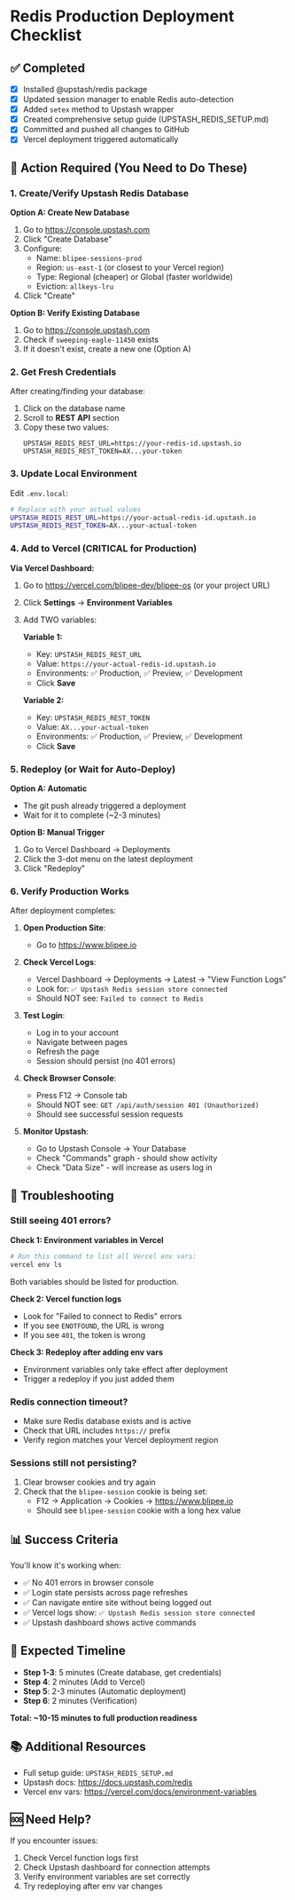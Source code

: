 # Redis Production Deployment Checklist

## ✅ Completed
- [x] Installed @upstash/redis package
- [x] Updated session manager to enable Redis auto-detection
- [x] Added `setex` method to Upstash wrapper
- [x] Created comprehensive setup guide (UPSTASH_REDIS_SETUP.md)
- [x] Committed and pushed all changes to GitHub
- [x] Vercel deployment triggered automatically

## 🚨 Action Required (You Need to Do These)

### 1. Create/Verify Upstash Redis Database

**Option A: Create New Database**
1. Go to https://console.upstash.com
2. Click "Create Database"
3. Configure:
   - Name: `blipee-sessions-prod`
   - Region: `us-east-1` (or closest to your Vercel region)
   - Type: Regional (cheaper) or Global (faster worldwide)
   - Eviction: `allkeys-lru`
4. Click "Create"

**Option B: Verify Existing Database**
1. Go to https://console.upstash.com
2. Check if `sweeping-eagle-11450` exists
3. If it doesn't exist, create a new one (Option A)

### 2. Get Fresh Credentials

After creating/finding your database:
1. Click on the database name
2. Scroll to **REST API** section
3. Copy these two values:
   ```
   UPSTASH_REDIS_REST_URL=https://your-redis-id.upstash.io
   UPSTASH_REDIS_REST_TOKEN=AX...your-token
   ```

### 3. Update Local Environment

Edit `.env.local`:
```bash
# Replace with your actual values
UPSTASH_REDIS_REST_URL=https://your-actual-redis-id.upstash.io
UPSTASH_REDIS_REST_TOKEN=AX...your-actual-token
```

### 4. Add to Vercel (CRITICAL for Production)

**Via Vercel Dashboard:**
1. Go to https://vercel.com/blipee-dev/blipee-os (or your project URL)
2. Click **Settings** → **Environment Variables**
3. Add TWO variables:

   **Variable 1:**
   - Key: `UPSTASH_REDIS_REST_URL`
   - Value: `https://your-actual-redis-id.upstash.io`
   - Environments: ✅ Production, ✅ Preview, ✅ Development
   - Click **Save**

   **Variable 2:**
   - Key: `UPSTASH_REDIS_REST_TOKEN`
   - Value: `AX...your-actual-token`
   - Environments: ✅ Production, ✅ Preview, ✅ Development
   - Click **Save**

### 5. Redeploy (or Wait for Auto-Deploy)

**Option A: Automatic**
- The git push already triggered a deployment
- Wait for it to complete (~2-3 minutes)

**Option B: Manual Trigger**
1. Go to Vercel Dashboard → Deployments
2. Click the 3-dot menu on the latest deployment
3. Click "Redeploy"

### 6. Verify Production Works

After deployment completes:

1. **Open Production Site**:
   - Go to https://www.blipee.io

2. **Check Vercel Logs**:
   - Vercel Dashboard → Deployments → Latest → "View Function Logs"
   - Look for: `✅ Upstash Redis session store connected`
   - Should NOT see: `Failed to connect to Redis`

3. **Test Login**:
   - Log in to your account
   - Navigate between pages
   - Refresh the page
   - Session should persist (no 401 errors)

4. **Check Browser Console**:
   - Press F12 → Console tab
   - Should NOT see: `GET /api/auth/session 401 (Unauthorized)`
   - Should see successful session requests

5. **Monitor Upstash**:
   - Go to Upstash Console → Your Database
   - Check "Commands" graph - should show activity
   - Check "Data Size" - will increase as users log in

## 🐛 Troubleshooting

### Still seeing 401 errors?

**Check 1: Environment variables in Vercel**
```bash
# Run this command to list all Vercel env vars:
vercel env ls
```
Both variables should be listed for production.

**Check 2: Vercel function logs**
- Look for "Failed to connect to Redis" errors
- If you see `ENOTFOUND`, the URL is wrong
- If you see `401`, the token is wrong

**Check 3: Redeploy after adding env vars**
- Environment variables only take effect after deployment
- Trigger a redeploy if you just added them

### Redis connection timeout?

- Make sure Redis database exists and is active
- Check that URL includes `https://` prefix
- Verify region matches your Vercel deployment region

### Sessions still not persisting?

1. Clear browser cookies and try again
2. Check that the `blipee-session` cookie is being set:
   - F12 → Application → Cookies → https://www.blipee.io
   - Should see `blipee-session` cookie with a long hex value

## 📊 Success Criteria

You'll know it's working when:
- ✅ No 401 errors in browser console
- ✅ Login state persists across page refreshes
- ✅ Can navigate entire site without being logged out
- ✅ Vercel logs show: `✅ Upstash Redis session store connected`
- ✅ Upstash dashboard shows active commands

## 🎯 Expected Timeline

- **Step 1-3**: 5 minutes (Create database, get credentials)
- **Step 4**: 2 minutes (Add to Vercel)
- **Step 5**: 2-3 minutes (Automatic deployment)
- **Step 6**: 2 minutes (Verification)

**Total: ~10-15 minutes to full production readiness**

## 📚 Additional Resources

- Full setup guide: `UPSTASH_REDIS_SETUP.md`
- Upstash docs: https://docs.upstash.com/redis
- Vercel env vars: https://vercel.com/docs/environment-variables

## 🆘 Need Help?

If you encounter issues:
1. Check Vercel function logs first
2. Check Upstash dashboard for connection attempts
3. Verify environment variables are set correctly
4. Try redeploying after env var changes
